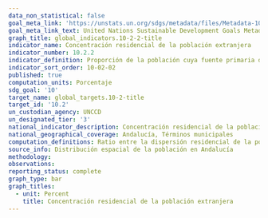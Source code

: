 ```yaml
---
data_non_statistical: false
goal_meta_link: 'https://unstats.un.org/sdgs/metadata/files/Metadata-10-02-02.pdf'
goal_meta_link_text: United Nations Sustainable Development Goals Metadata (PDF 232KB)
graph_title: global_indicators.10-2-2-title
indicator_name: Concentración residencial de la población extranjera
indicator_number: 10.2.2
indicator_definition: Proporción de la población cuya fuente primaria de energía son los combustibles y tecnologías limpios
indicator_sort_order: 10-02-02
published: true
computation_units: Porcentaje
sdg_goal: '10'
target_name: global_targets.10-2-title
target_id: '10.2'
un_custodian_agency: UNCCD
un_designated_tier: '3'
national_indicator_description: Concentración residencial de la población extranjera
national_geographical_coverage: Andalucía, Términos municipales
computation_definitions: Ratio entre la dispersión residencial de la población extranjera residente en un municipio y la dispersión residencial de la población total residente en el municipio. 
source_info: Distribución espacial de la población en Andalucía
methodology:
observations: 
reporting_status: complete
graph_type: bar
graph_titles:
  - unit: Percent
    title: Concentración residencial de la población extranjera
---
```


